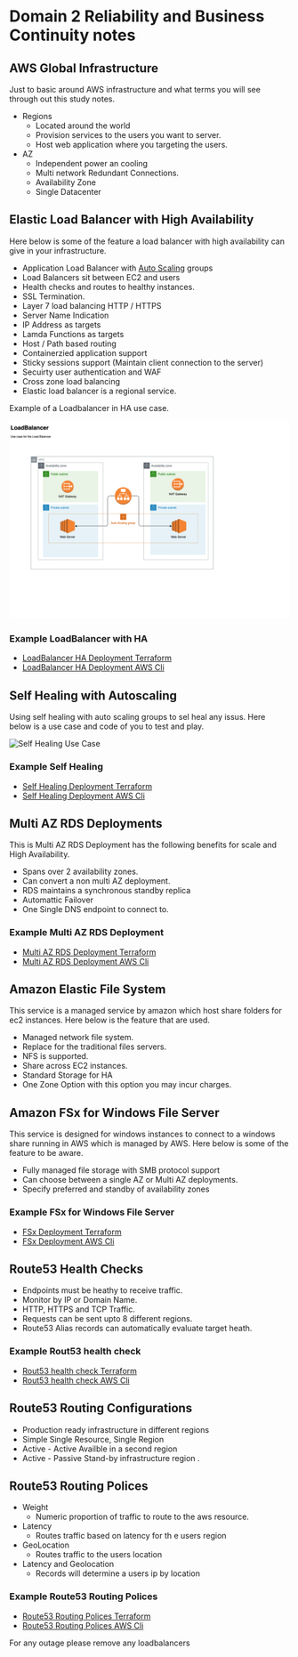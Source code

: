 # Domain 2 Reliability and Business Continuity notes

## AWS Global Infrastructure
Just to basic around AWS infrastructure and what terms you will see through out this study notes.

- Regions
    - Located around the world  
    - Provision services to the users you want to server.
    - Host web application where you targeting the users.
- AZ
  - Independent power an cooling
  - Multi network Redundant Connections.
  - Availability Zone
  - Single Datacenter

## Elastic Load Balancer with High Availability
Here below is some of the feature a load balancer with high availability can give in your infrastructure.

- Application Load Balancer with [Auto Scaling](https://github.com/djdta/Certification/blob/master/AWS/SysOps%20Administrator%20-%20Associate/Domain%202%20Reliability%20and%20Business%20Continuity/2.1%20Implement%20scalability%20and%20elasticity/README.md) groups
- Load Balancers sit between EC2 and users
- Health checks and routes to healthy instances.
- SSL Termination.
- Layer 7 load balancing HTTP / HTTPS
- Server Name Indication
- IP Address as targets
- Lamda Functions as targets
- Host / Path based routing
- Containerzied application support
- Sticky sessions support (Maintain client connection to the server)
- Secuirty user authentication and WAF
- Cross zone load balancing
- Elastic load balancer is a regional service.

Example of a Loadbalancer in HA use case.

![Load Balancer Use Case](/AWS/.assets/LoadBalancer.png)

### Example LoadBalancer with HA
- [LoadBalancer HA Deployment Terraform](https://github.com/djdta/Certification/tree/master/AWS/SysOps%20Administrator%20-%20Associate/Domain%202%20Reliability%20and%20Business%20Continuity/2.2%20Implement%20high%20availability%20and%20resilient%20environments/Load%20Balancer)
- [LoadBalancer HA Deployment AWS Cli](Template)

## Self Healing with Autoscaling
Using self healing with auto scaling groups to sel heal any issus.  Here below is a use case and code of you to test and play.

![Self Healing  Use Case](Template)

### Example Self Healing
- [Self Healing Deployment Terraform](Template)
- [Self Healing Deployment AWS Cli](Template)

## Multi AZ RDS Deployments
This is Multi AZ RDS Deployment has the following benefits for scale and High Availability.

- Spans over 2 availability zones.
- Can convert a non multi AZ deployment.
- RDS maintains a synchronous standby replica
- Automattic Failover
- One Single DNS endpoint to connect to.

### Example Multi AZ RDS Deployment
- [Multi AZ RDS Deployment Terraform](Template)
- [Multi AZ RDS Deployment AWS Cli](Template)

## Amazon Elastic File System
This service is a managed service by amazon which host share folders for ec2 instances.  Here below is the feature that are used.

- Managed network file system.
- Replace for the traditional files servers.
- NFS is supported.
- Share across EC2 instances.
- Standard Storage for HA
- One Zone Option with this option you may incur charges.

## Amazon FSx for Windows File Server
This service is designed for windows instances to connect to a windows share running in AWS which is managed by AWS.  Here below is some of the feature to be aware.

- Fully managed file storage with SMB protocol support
- Can choose between a single AZ or Multi AZ deployments.
- Specify preferred and standby of availability zones

### Example FSx for Windows File Server
- [FSx Deployment Terraform](Template)
- [FSx Deployment AWS Cli](Template)

## Route53 Health Checks
- Endpoints must be heathy to receive traffic.
- Monitor by IP or Domain Name.
- HTTP, HTTPS and TCP Traffic.
- Requests can be sent upto 8 different regions.
- Route53 Alias records can automatically evaluate target heath.

### Example Rout53 health check
- [Rout53 health check Terraform](Template)
- [Rout53 health check AWS Cli](Template)

## Route53 Routing Configurations
- Production ready infrastructure in different regions
- Simple Single Resource, Single Region
- Active - Active Availble in a second region
- Active - Passive Stand-by infrastructure region .

## Route53 Routing Polices
- Weight
  - Numeric proportion of traffic to route to the aws resource.
- Latency
  - Routes traffic based on latency for th e users region
- GeoLocation
  - Routes traffic to the users location
- Latency and Geolocation
  - Records will determine a users ip by location

### Example Route53 Routing Polices
- [Route53 Routing Polices Terraform](Template)
- [Route53 Routing Polices AWS Cli](Template)

For any outage please remove any loadbalancers